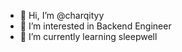 - 👋 Hi, I’m @charqityy
- 👀 I’m interested in Backend Engineer
- 🌱 I’m currently learning sleepwell
  

<!---
charqityy/charqityy is a ✨ special ✨ repository because its `README.md` (this file) appears on your GitHub profile.
You can click the Preview link to take a look at your changes.
--->
